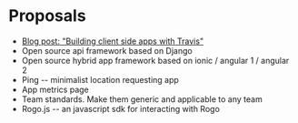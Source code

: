 # Proposals

- [Blog post: "Building client side apps with Travis"](building-client-side-apps-with-travis)
- Open source api framework based on Django
- Open source hybrid app framework based on ionic / angular 1 / angular 2
- Ping -- minimalist location requesting app
- App metrics page
- Team standards. Make them generic and applicable to any team
- Rogo.js -- an javascript sdk for interacting with Rogo

